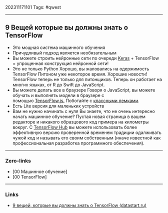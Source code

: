 202311171101
Tags: #qwest 

---
## 9 Вещей которые вы должны знать о TensorFlow

-  Это мощная система машинного обучения
- Причудливый подход является необязательным
-  Вы можете строить нейронные сети по очереди
	[Keras](https://keras.io/) + TensorFlow = упрощенная конструкция нейронной сети!
- Это не только Python
	Хорошо, вы жаловались на одержимость TensorFlow Питоном уже некоторое время. Хорошие новости! TensorFlow теперь не только для питонщиков. Теперь он работает на многих языках, от R до Swift до JavaScript.
- Вы можете делать все в браузере
	Говоря о JavaScript, вы можете обучать и выполнять модели в браузере с помощью [TensorFlow.js.](https://medium.com/tensorflow/introducing-tensorflow-js-machine-learning-in-javascript-bf3eab376db) Поботайте с [классными демками](https://js.tensorflow.org/).
-  Есть Lite версия для маленьких устройств
-  Вам не нужно начинать с нуля
	Вы знаете, что не очень интересно начать машинное обучение? Пустая новая страница в вашем редакторе и никакого образцового код примера на километры вокруг. С [TensorFlow Hub](https://www.tensorflow.org/hub/) вы можете использовать более эффективную версию проверенной временем традиции одалживать чужой код и называть его своим собственным (иначе известной как профессиональная разработка программного обеспечения).


---
### Zero-links

- [00 Машинное обучение]
- [00 TensorFlow] 

---
### Links
- [9 вещей, которые вы должны знать о TensorFlow (datastart.ru)](https://datastart.ru/blog/read/9-veschey-kotorye-vy-dolzhny-znat-o-tensorflow)